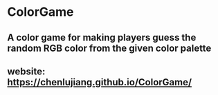 # ColorGame
## A color game for making players guess the random RGB color from the given color palette
## website: https://chenlujiang.github.io/ColorGame/
